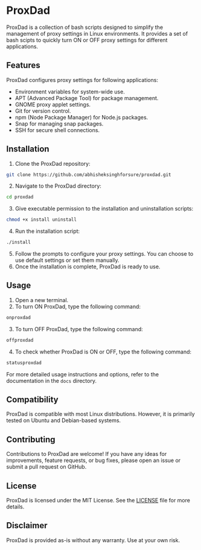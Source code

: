 # ProxDad

ProxDad is a collection of bash scripts designed to simplify the management of proxy settings in Linux environments. It provides a set of bash scipts to quickly turn ON or OFF proxy settings for different applications.

## Features 

ProxDad configures proxy settings for following applications:

- Environment variables for system-wide use.
- APT (Advanced Package Tool) for package management.
- GNOME proxy applet settings.
- Git for version control.
- npm (Node Package Manager) for Node.js packages.
- Snap for managing snap packages.
- SSH for secure shell connections.

## Installation

1. Clone the ProxDad repository:

```bash
git clone https://github.com/abhisheksinghforsure/proxdad.git
```

2. Navigate to the ProxDad directory:

```bash
cd proxdad
```

3. Give executable permission to the installation and uninstallation scripts:

```bash
chmod +x install uninstall
```

4. Run the installation script:

```bash
./install
```

5. Follow the prompts to configure your proxy settings. You can choose to use default settings or set them manually.
6. Once the installation is complete, ProxDad is ready to use.

## Usage

1. Open a new terminal.
2. To turn ON ProxDad, type the following command:

```bash
onproxdad
```

3. To turn OFF ProxDad, type the following command:

```bash
offproxdad
```

4. To check whether ProxDad is ON or OFF, type the following command:

```bash
statusproxdad
```

For more detailed usage instructions and options, refer to the documentation in the `docs` directory.

## Compatibility

ProxDad is compatible with most Linux distributions. However, it is primarily tested on Ubuntu and Debian-based systems.

## Contributing

Contributions to ProxDad are welcome! If you have any ideas for improvements, feature requests, or bug fixes, please open an issue or submit a pull request on GitHub.

## License

ProxDad is licensed under the MIT License. See the [LICENSE](LICENSE) file for more details.

## Disclaimer

ProxDad is provided as-is without any warranty. Use at your own risk.
